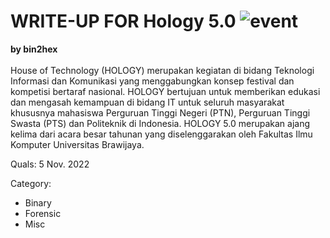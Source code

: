 # WRITE-UP FOR Hology 5.0 ![event](https://img.shields.io/badge/-event-blue?style=flat)
<b>by bin2hex</b><br><br>
House of Technology (HOLOGY) merupakan kegiatan di bidang Teknologi Informasi dan Komunikasi yang menggabungkan konsep festival dan kompetisi bertaraf nasional. HOLOGY bertujuan untuk memberikan edukasi dan mengasah kemampuan di bidang IT untuk seluruh masyarakat khususnya mahasiswa Perguruan Tinggi Negeri (PTN), Perguruan Tinggi Swasta (PTS) dan Politeknik di Indonesia. HOLOGY 5.0 merupakan ajang kelima dari acara besar tahunan yang diselenggarakan oleh Fakultas Ilmu Komputer Universitas Brawijaya.




Quals: 5 Nov. 2022




Category:
- Binary
- Forensic
- Misc
